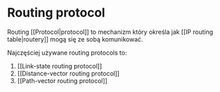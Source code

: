 # Routing protocol
Routing [[Protocol|protocol]] to mechanizm który określa jak [[IP routing table|routery]] mogą się ze sobą komunikować.

Najczęściej używane routing protocols to:
1. [[Link-state routing protocol]]
2. [[Distance-vector routing protocol]]
3. [[Path-vector routing protocol]]